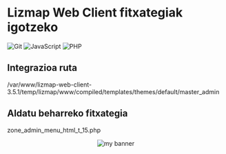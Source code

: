 # Lizmap Web Client fitxategiak igotzeko

![Git](https://img.shields.io/badge/git-%23F05033.svg?style=for-the-badge&logo=git&logoColor=white)
![JavaScript](https://img.shields.io/badge/javascript-%23323330.svg?style=for-the-badge&logo=javascript&logoColor=%23F7DF1E)
![PHP](https://img.shields.io/badge/php-%23777BB4.svg?style=for-the-badge&logo=php&logoColor=white)

## Integrazioa ruta
/var/www/lizmap-web-client-3.5.1/temp/lizmap/www/compiled/templates/themes/default/master_admin
## Aldatu beharreko fitxategia
zone_admin_menu_html_t_15.php

<p align="center">
  <img src="/IMG/changes.png" alt="my banner"></a>
</p>